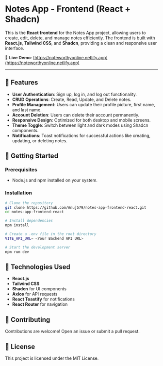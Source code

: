 
# Notes App - Frontend (React + Shadcn)

This is the **React frontend** for the Notes App project, allowing users to create, edit, delete, and manage notes efficiently. The frontend is built with **React.js**, **Tailwind CSS**, and **Shadcn**, providing a clean and responsive user interface.

🔗 **Live Demo**: [https://noteworthyonline.netlify.app](https://noteworthyonline.netlify.app)

---

## 🌟 Features
- **User Authentication**: Sign up, log in, and log out functionality.
- **CRUD Operations**: Create, Read, Update, and Delete notes.
- **Profile Management**: Users can update their profile picture, first name, and last name.
- **Account Deletion**: Users can delete their account permanently.
- **Responsive Design**: Optimized for both desktop and mobile screens.
- **Theme Toggle**: Switch between light and dark modes using Shadcn components.
- **Notifications**: Toast notifications for successful actions like creating, updating, or deleting notes.
  
## 🚀 Getting Started

### Prerequisites
- Node.js and npm installed on your system.

### Installation
```bash
# Clone the repository
git clone https://github.com/Anuj579/notes-app-frontend-react.git
cd notes-app-frontend-react

# Install dependencies
npm install

# Create a .env file in the root directory
VITE_API_URL= <Your Backend API URL>

# Start the development server
npm run dev
```

## 🔧 Technologies Used
- **React.js**
- **Tailwind CSS**
- **Shadcn** for UI components
- **Axios** for API requests
- **React Toastify** for notifications
- **React Router** for navigation

## 🤝 Contributing
Contributions are welcome! Open an issue or submit a pull request.

## 📜 License
This project is licensed under the MIT License.
